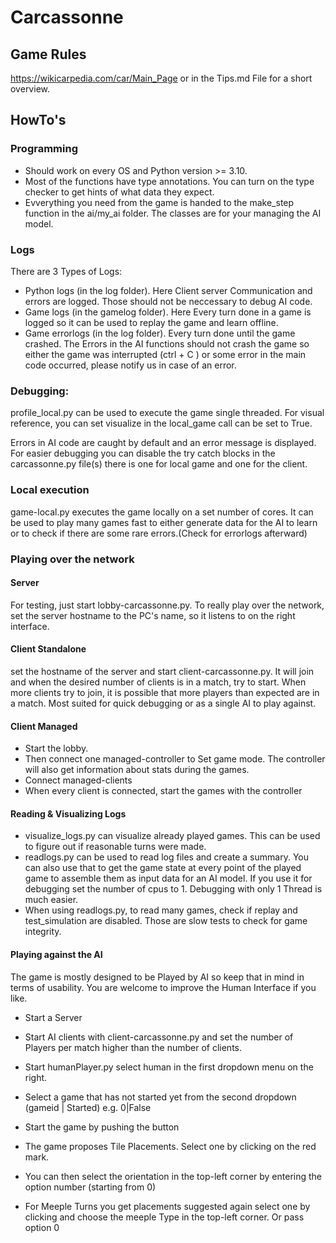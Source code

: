 # Carcassonne

## Game Rules
https://wikicarpedia.com/car/Main_Page or in the Tips.md File for a short overview.

## HowTo's

### Programming
- Should work on every OS and Python version >= 3.10.
- Most of the functions have type annotations. You can turn on the type checker to get hints of what data they expect.
- Evverything you need from the game is handed to the make_step function in the ai/my_ai folder. The classes are for your managing the AI model.

### Logs
There are 3 Types of Logs: 

- Python logs (in the log folder). Here Client server Communication and errors are logged. Those should not be neccessary to debug AI code.
- Game logs (in the gamelog folder). Here Every turn done in a game is logged so it can be used to replay the game and learn offline.
- Game errorlogs (in the log folder). Every turn done until the game crashed. The Errors in the AI functions should not crash the game so either the game was interrupted (ctrl + C ) or some error in the main code occurred, please notify us in case of an error.

### Debugging:
profile_local.py can be used to execute the game single threaded. For visual reference, you can set visualize in the local_game call can be set to True.

Errors in AI code are caught by default and an error message is displayed. For easier debugging you can disable the try catch blocks in the carcassonne.py file(s) there is one for local game and one for the client.

### Local execution
game-local.py executes the game locally on a set number of cores. It can be used to play many games fast to either generate data for the AI to learn or to check if there are some rare errors.(Check for errorlogs afterward)

### Playing over the network
#### Server
For testing, just start lobby-carcassonne.py. To really play over the network, set the server hostname to the PC's name, so it listens to on the right interface.

#### Client Standalone
set the hostname of the server and start client-carcassonne.py. It will join and when the desired number of clients is in a match, try to start. When more clients try to join, it is possible that more players than expected are in a match. Most suited for quick debugging or as a single AI to play against.

#### Client Managed
- Start the lobby.
- Then connect one managed-controller to Set game mode. The controller will also get information about stats during the games.
- Connect managed-clients
- When every client is connected, start the games with the controller

#### Reading & Visualizing Logs
- visualize_logs.py can visualize already played games. This can be used to figure out if reasonable turns were made.
- readlogs.py can be used to read log files and create a summary. You can also use that to get the game state at every point of the played game to assemble them as input data for an AI model. If you use it for debugging set the number of cpus to 1. Debugging with only 1 Thread is much easier.
- When using readlogs.py, to read many games, check if replay and test_simulation are disabled. Those are slow tests to check for game integrity.

#### Playing against the AI
The game is mostly designed to be Played by AI so keep that in mind in terms of usability. You are welcome to improve the Human Interface if you like.

- Start a Server
- Start AI clients with client-carcassonne.py and set the number of Players per match higher than the number of clients.
- Start humanPlayer.py select human in the first dropdown menu on the right.
- Select a game that has not started yet from the second dropdown (gameid | Started) e.g. 0|False
- Start the game by pushing the button

- The game proposes Tile Placements. Select one by clicking on the red mark.
- You can then select the orientation in the top-left corner by entering the option number (starting from 0)
- For Meeple Turns you get placements suggested again select one by clicking and choose the meeple Type in the top-left corner. Or pass option 0